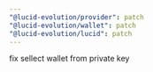 ```yaml
---
"@lucid-evolution/provider": patch
"@lucid-evolution/wallet": patch
"@lucid-evolution/lucid": patch
---
```


fix sellect wallet from private key
